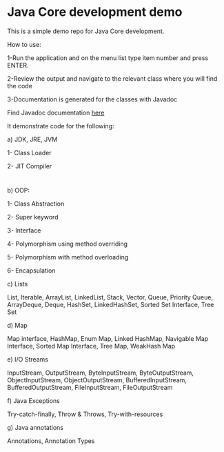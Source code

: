 # **Java Core development demo**


This is a simple demo repo for Java Core development.

How to use:

1-Run the application and on the menu list type item number and press ENTER.

2-Review the output and navigate to the relevant class where you will find the code

3-Documentation is generated for the classes with Javadoc


Find Javadoc documentation <a href="https://yasir-satti.github.io/javaCore/index" target="_blank"> here</a>


It demonstrate code for the following:

a) JDK, JRE, JVM

1- Class Loader

2- JIT Compiler
#

b) OOP:

1- Class Abstraction

2- Super keyword

3- Interface

4- Polymorphism using method overriding

5- Polymorphism with method overloading

6- Encapsulation

c) Lists

List, Iterable, ArrayList, LinkedList, Stack, Vector, Queue, Priority Queue, ArrayDeque, Deque, HashSet, LinkedHashSet, Sorted Set Interface, Tree Set

d) Map

Map interface, HashMap, Enum Map, Linked HashMap, Navigable Map Interface, Sorted Map Interface, Tree Map, WeakHash Map

e) I/O Streams

InputStream, OutputStream, ByteInputStream, ByteOutputStream, ObjectInputStream, ObjectOutputStream, BufferedInputStream, BufferedOutputStream, FileInputStream, FileOutputStream

f) Java Exceptions

Try-catch-finally, Throw & Throws, Try-with-resources

g) Java annotations

Annotations, Annotation Types